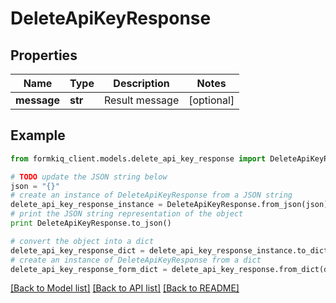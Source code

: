 # DeleteApiKeyResponse


## Properties

Name | Type | Description | Notes
------------ | ------------- | ------------- | -------------
**message** | **str** | Result message | [optional] 

## Example

```python
from formkiq_client.models.delete_api_key_response import DeleteApiKeyResponse

# TODO update the JSON string below
json = "{}"
# create an instance of DeleteApiKeyResponse from a JSON string
delete_api_key_response_instance = DeleteApiKeyResponse.from_json(json)
# print the JSON string representation of the object
print DeleteApiKeyResponse.to_json()

# convert the object into a dict
delete_api_key_response_dict = delete_api_key_response_instance.to_dict()
# create an instance of DeleteApiKeyResponse from a dict
delete_api_key_response_form_dict = delete_api_key_response.from_dict(delete_api_key_response_dict)
```
[[Back to Model list]](../README.md#documentation-for-models) [[Back to API list]](../README.md#documentation-for-api-endpoints) [[Back to README]](../README.md)


